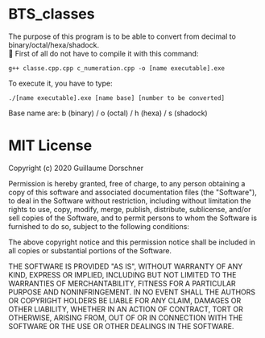 # BTS_classes
The purpose of this program is to be able to convert from decimal to binary/octal/hexa/shadock.
</br>
🚧 First of all do not have to compile it with this command:

```
g++ classe.cpp.cpp c_numeration.cpp -o [name executable].exe
```

To execute it, you have to type:
```
./[name executable].exe [name base] [number to be converted]
```

Base name are: b (binary) / o (octal) / h (hexa) / s (shadock)


# MIT License

Copyright (c) 2020 Guillaume Dorschner

Permission is hereby granted, free of charge, to any person obtaining a copy
of this software and associated documentation files (the "Software"), to deal
in the Software without restriction, including without limitation the rights
to use, copy, modify, merge, publish, distribute, sublicense, and/or sell
copies of the Software, and to permit persons to whom the Software is
furnished to do so, subject to the following conditions:

The above copyright notice and this permission notice shall be included in all
copies or substantial portions of the Software.

THE SOFTWARE IS PROVIDED "AS IS", WITHOUT WARRANTY OF ANY KIND, EXPRESS OR
IMPLIED, INCLUDING BUT NOT LIMITED TO THE WARRANTIES OF MERCHANTABILITY,
FITNESS FOR A PARTICULAR PURPOSE AND NONINFRINGEMENT. IN NO EVENT SHALL THE
AUTHORS OR COPYRIGHT HOLDERS BE LIABLE FOR ANY CLAIM, DAMAGES OR OTHER
LIABILITY, WHETHER IN AN ACTION OF CONTRACT, TORT OR OTHERWISE, ARISING FROM,
OUT OF OR IN CONNECTION WITH THE SOFTWARE OR THE USE OR OTHER DEALINGS IN THE
SOFTWARE.
